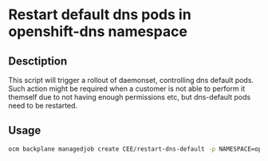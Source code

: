 # Restart default dns pods in openshift-dns namespace

## Desctiption
 
This script will trigger a rollout of daemonset, controlling dns default pods. Such action might be required when a customer is not able to perform it themself due to not having enough permissions etc, but dns-default pods need to be restarted.  

## Usage

```bash
ocm backplane managedjob create CEE/restart-dns-default -p NAMESPACE=openshift-dns
```



